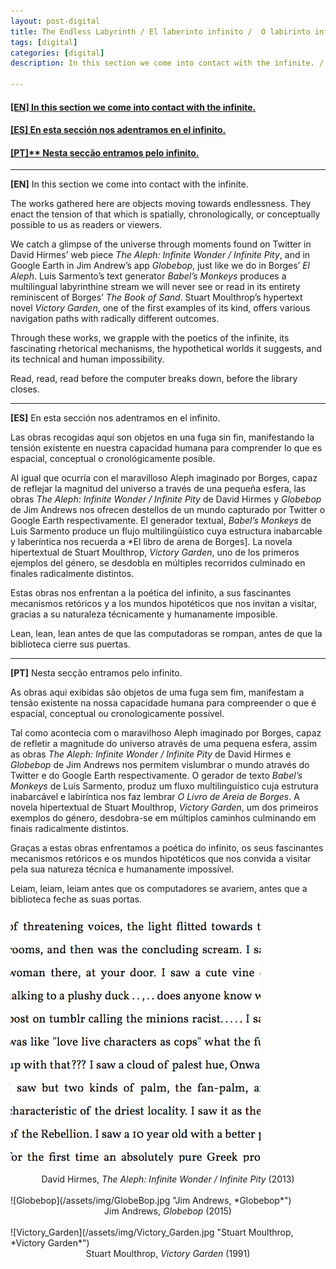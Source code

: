 ```yaml
---
layout: post-digital
title: The Endless Labyrinth / El laberinto infinito /  O labirinto infinito
tags: [digital]
categories: [digital]
description: In this section we come into contact with the infinite. /

---
```


<h4><a href="#EN">[EN] In this section we come into contact with the infinite.</a></h4>
<h4><a href="#ES">[ES] En esta sección nos adentramos en el infinito.</a></h4>
<h4><a href="#PT">[PT]** Nesta secção entramos pelo infinito.</a></h4>

---

<a id="EN"/>**[EN]** In this section we come into contact with the infinite.

The works gathered here are objects moving towards endlessness. They enact the tension of that which is spatially, chronologically, or conceptually possible to us as readers or viewers.

We catch a glimpse of the universe through moments found on Twitter in David Hirmes’ web piece *The Aleph: Infinite Wonder / Infinite Pity*, and in Google Earth in Jim Andrew’s app *Globebop*, just like we do in Borges’ *El Aleph*. Luis Sarmento’s text generator *Babel’s Monkeys* produces a multilingual labyrinthine stream we will never see or read in its entirety reminiscent of Borges’ *The Book of Sand*. Stuart Moulthrop’s hypertext novel *Victory Garden*, one of the first examples of its kind, offers various navigation paths with radically different outcomes.

Through these works, we grapple with the poetics of the infinite, its fascinating rhetorical mechanisms, the hypothetical worlds it suggests, and its technical and human impossibility.

Read, read, read before the computer breaks down, before the library closes.

---

<a id="ES"/>**[ES]** En esta sección nos adentramos en el infinito.

Las obras recogidas aquí son objetos en una fuga sin fin, manifestando la tensión existente en nuestra capacidad humana para comprender lo que es espacial, conceptual o cronológicamente posible.

Al igual que ocurría con el maravilloso Aleph imaginado por Borges, capaz de reflejar la magnitud del universo a través de una pequeña esfera, las obras *The Aleph: Infinite Wonder / Infinite Pity* de David Hirmes y *Globebop* de Jim Andrews nos ofrecen destellos de un mundo capturado por Twitter o Google Earth respectivamente. El generador textual, *Babel’s Monkeys* de Luis Sarmento produce un flujo multilingüístico cuya estructura inabarcable y laberíntica nos recuerda a *El libro de arena de Borges]. La novela hipertextual de Stuart Moulthrop, *Victory Garden*, uno de los primeros ejemplos del género, se desdobla en múltiples recorridos culminado en finales radicalmente distintos.

Estas obras nos enfrentan a la poética del infinito, a sus fascinantes mecanismos retóricos y a los mundos hipotéticos que nos invitan a visitar, gracias a su naturaleza técnicamente y humanamente imposible.

Lean, lean, lean antes de que las computadoras se rompan, antes de que la biblioteca cierre sus puertas.

---

<a id="PT"/>**[PT]** Nesta secção entramos pelo infinito.

As obras aqui exibidas são objetos de uma fuga sem fim, manifestam a tensão existente na nossa capacidade humana para compreender o que é espacial, conceptual ou cronologicamente possível.

Tal como acontecia com o maravilhoso Aleph imaginado por Borges, capaz de refletir a magnitude do universo através de uma pequena esfera, assim as obras *The Aleph: Infinite Wonder / Infinite Pity* de David Hirmes e *Globebop* de Jim Andrews nos permitem vislumbrar o mundo através do Twitter e do Google Earth respectivamente. O gerador de texto *Babel’s Monkeys* de Luís Sarmento, produz um fluxo multilinguístico cuja estrutura inabarcável e labiríntica nos faz lembrar *O Livro de Areia de Borges*. A novela hipertextual de Stuart Moulthrop, *Victory Garden*, um dos primeiros exemplos do género, desdobra-se em múltiplos caminhos culminando em finais radicalmente distintos.

Graças a estas obras enfrentamos a poética do infinito, os seus fascinantes mecanismos retóricos e os mundos hipotéticos que nos convida a visitar pela sua natureza técnica e humanamente impossível.

Leiam, leiam, leiam antes que os computadores se avariem, antes que a biblioteca feche as suas portas.

![The Aleph: Infinite Wonder / Infinite Pity](/assets/img/AlephHirmes.jpg "David Hirmes, *The Aleph: Infinite Wonder / Infinite Pity*")
<center>David Hirmes, <em>The Aleph: Infinite Wonder / Infinite Pity</em> (2013)</center>
<br/>
![Globebop](/assets/img/GlobeBop.jpg "Jim Andrews, *Globebop*")
<center>Jim Andrews, <em>Globebop</em> (2015)</center>
<br/>
![Victory_Garden](/assets/img/Victory_Garden.jpg "Stuart Moulthrop, *Victory Garden*")
<center>Stuart Moulthrop, <em>Victory Garden</em> (1991)</center>
